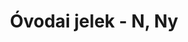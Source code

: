---
title: Óvodai jelek - N, Ny
galleries:
  - title: Nadrág
    backgroundimage: /img/nadrag.jpg
    images: 
      - img: /img/nadrag.jpg
  - title: Napocska
    backgroundimage: /img/napocska.jpg
    images: 
      - img: /img/napocska.jpg
  - title: Napraforgó
    backgroundimage: /img/napraforgo.jpg
    images: 
      - img: /img/napraforgo.jpg
  - title: Narancs
    backgroundimage: /img/narancs.jpg
    images: 
      - img: /img/narancs.jpg
  - title: Nyuszi
    backgroundimage: /img/nyuszi.jpg
    images: 
      - img: /img/nyuszi.jpg
---  